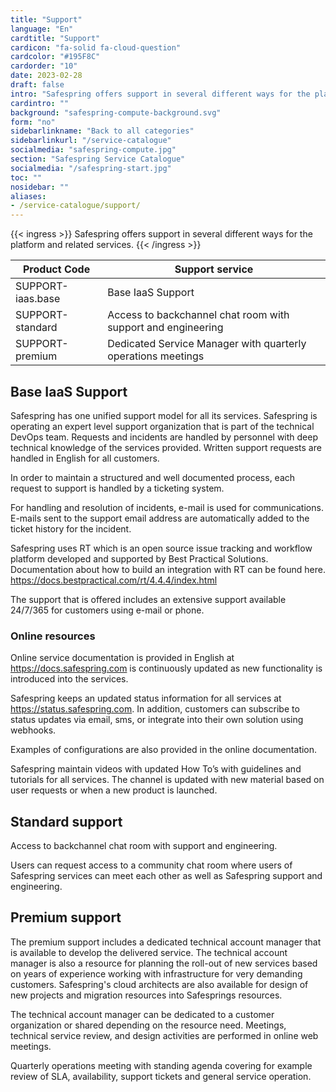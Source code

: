 ```yaml
---
title: "Support"
language: "En"
cardtitle: "Support"
cardicon: "fa-solid fa-cloud-question"
cardcolor: "#195F8C"
cardorder: "10"
date: 2023-02-28
draft: false
intro: "Safespring offers support in several different ways for the platform and related services."
cardintro: ""
background: "safespring-compute-background.svg"
form: "no"
sidebarlinkname: "Back to all categories"
sidebarlinkurl: "/service-catalogue"
socialmedia: "safespring-compute.jpg"
section: "Safespring Service Catalogue"
socialmedia: "/safespring-start.jpg"
toc: ""
nosidebar: ""
aliases:
- /service-catalogue/support/
---
```


{{< ingress >}}
Safespring offers support in several different ways for the platform and related services. 
{{< /ingress >}}

<table class="width100">
  <thead>
    <tr>
      <th>Product Code</th>
      <th>Support service</th>
    </tr>
  </thead>
  <tbody>
    <tr>
      <td>SUPPORT-iaas.base</td>
      <td>Base IaaS Support</td>
    </tr>
    <tr>
      <td>SUPPORT-standard</td>
      <td>Access to backchannel chat room with support and engineering</td>
    </tr>
    <tr>
      <td>SUPPORT-premium</td>
      <td>Dedicated Service Manager with quarterly operations meetings</td>
    </tr>
  </tbody>
</table>



## Base IaaS Support
Safespring has one unified support model for all its services. Safespring is operating an expert level support organization that is part of the technical DevOps team. Requests and incidents are handled by personnel with deep technical knowledge of the services provided. Written support requests are handled in English for all customers.

In order to maintain a structured and well documented process, each request to support is handled by a ticketing system. 

For handling and resolution of incidents, e-mail is used for communications. E-mails sent to the support email address are automatically added to the ticket history for the incident.

Safespring uses RT which is an open source issue tracking and workflow platform developed and supported by Best Practical Solutions. Documentation about how to build an integration with RT can be found here. https://docs.bestpractical.com/rt/4.4.4/index.html 

The support that is offered includes an extensive support available 24/7/365 for customers using e-mail or phone.

### Online resources
Online service documentation is provided in English at https://docs.safespring.com is continuously updated as new functionality is introduced into the services.

Safespring keeps an updated status information for all services at https://status.safespring.com. In addition, customers can subscribe to status updates via email, sms, or integrate into their own solution using webhooks.

Examples of configurations are also provided in the online documentation.

Safespring maintain videos with updated How To’s with guidelines and tutorials for all services. The channel is updated with new material based on user requests or when a new product is launched.

## Standard support
Access to backchannel chat room with support and engineering.

Users can request access to a community chat room where users of Safespring services can meet each other as well as Safespring support and engineering.

## Premium support
The premium support includes a dedicated technical account manager that is available to develop the delivered service. The technical account manager is also a resource for planning the roll-out of new services based on years of experience working with infrastructure for very demanding customers. Safespring's cloud architects are also available for design of new projects and migration resources into Safesprings resources.

The technical account manager can be dedicated to a customer organization or shared depending on the resource need. Meetings, technical service review, and design activities are performed in online web meetings.

Quarterly operations meeting with standing agenda covering for example review of SLA, availability, support tickets and general service operation.

